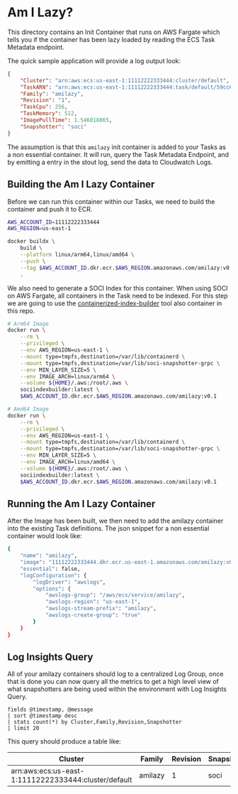 # Am I Lazy?

This directory contains an Init Container that runs on AWS Fargate which tells
you if the container has been lazy loaded by reading the ECS Task Metadata
endpoint.

The quick sample application will provide a log output look:

```json
{
    "Cluster": "arn:aws:ecs:us-east-1:11112222333444:cluster/default",
    "TaskARN": "arn:aws:ecs:us-east-1:11112222333444:task/default/59cc60c6e63f487fae626ccb83501f2b",
    "Family": "amilazy",
    "Revision": "1",
    "TaskCpu": 256,
    "TaskMemory": 512,
    "ImagePullTime": 1.546018865,
    "Snapshotter": "soci"
}
```

The assumption is that this `amilazy` init container is added to your Tasks as a
non essential container. It will run, query the Task Metadata Endpoint, and by
emitting a entry in the stout log, send the data to Cloudwatch Logs.

## Building the Am I Lazy Container

Before we can run this container within our Tasks, we need to build the
container and push it to ECR.

```bash
AWS_ACCOUNT_ID=11112222333444
AWS_REGION=us-east-1

docker buildx \
    build \
    --platform linux/arm64,linux/amd64 \
    --push \
    --tag $AWS_ACCOUNT_ID.dkr.ecr.$AWS_REGION.amazonaws.com/amilazy:v0.1 \
    .
```

We also need to generate a SOCI Index for this container. When using SOCI on AWS
Fargate, all containers in the Task need to be indexed. For this step we are
going to use the [containerized-index-builder](../containerized-index-builder/)
tool also container in this repo.

```bash
# Arm64 Image
docker run \
	--rm \
	--privileged \
	--env AWS_REGION=us-east-1 \
	--mount type=tmpfs,destination=/var/lib/containerd \
	--mount type=tmpfs,destination=/var/lib/soci-snapshotter-grpc \
    --env MIN_LAYER_SIZE=5 \
    --env IMAGE_ARCH=linux/arm64 \
	--volume ${HOME}/.aws:/root/.aws \
	sociindexbuilder:latest \
	$AWS_ACCOUNT_ID.dkr.ecr.$AWS_REGION.amazonaws.com/amilazy:v0.1

# Amd64 Image
docker run \
	--rm \
	--privileged \
	--env AWS_REGION=us-east-1 \
	--mount type=tmpfs,destination=/var/lib/containerd \
	--mount type=tmpfs,destination=/var/lib/soci-snapshotter-grpc \
    --env MIN_LAYER_SIZE=5 \
    --env IMAGE_ARCH=linux/amd64 \
	--volume ${HOME}/.aws:/root/.aws \
	sociindexbuilder:latest \
	$AWS_ACCOUNT_ID.dkr.ecr.$AWS_REGION.amazonaws.com/amilazy:v0.1
```

## Running the Am I Lazy Container

After the Image has been built, we then need to add the amilazy container into
the existing Task definitions. The json snippet for a non essential container
would look like:

```bash
{
    "name": "amilazy",
    "image": "11112222333444.dkr.ecr.us-east-1.amazonaws.com/amilazy:v0.1",
    "essential": false,
    "logConfiguration": {
        "logDriver": "awslogs",
        "options": {
            "awslogs-group": "/aws/ecs/service/amilazy",
            "awslogs-region": "us-east-1",
            "awslogs-stream-prefix": "amilazy",
            "awslogs-create-group": "true"
        }
    }
}
```

## Log Insights Query

All of your amilazy containers should log to a centralized Log Group, once that
is done you can now query all the metrics to get a high level view of what
snapshotters are being used within the environment with Log Insights Query.

```
fields @timestamp, @message
| sort @timestamp desc
| stats count(*) by Cluster,Family,Revision,Snapshotter
| limit 20
```

This query should produce a table like:

| Cluster                                              | Family  | Revision | Snapshotter | count(*) |
| ---------------------------------------------------- | ------- | -------- | ----------- | -------- |
| arn:aws:ecs:us-east-1:11112222333444:cluster/default | amilazy | 1        | soci        | 10       |
